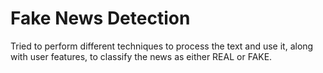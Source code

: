 # Fake News Detection
Tried to perform different  techniques to process the text and use it, along with user features, to classify the news as either REAL or FAKE. 
